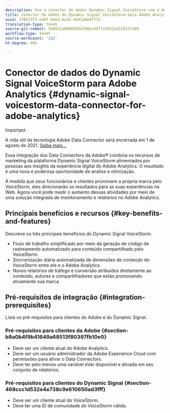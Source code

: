 ```yaml
---
description: Use o conector de dados Dynamic Signal VoiceStorm com o Adobe Analytics.
title: Conector de dados do Dynamic Signal VoiceStorm para Adobe Analytics
uuid: 270b33f5-ea9f-4ab3-ba3e-de41a9e6ff7a
translation-type: tm+mt
source-git-commit: 5d8032a9806836e7d0ecbd7fa3652ed1fd137e89
workflow-type: tm+mt
source-wordcount: '232'
ht-degree: 90%

---
```



# Conector de dados do Dynamic Signal VoiceStorm para Adobe Analytics {#dynamic-signal-voicestorm-data-connector-for-adobe-analytics}

>[!IMPORTANT]
>
>A vida útil da tecnologia Adobe Data Connector será encerrada em 1 de agosto de 2021. [Saiba mais...](/help/import/data-connectors/data-connectors-eol.md)

Essa integração dos Data Connectors da Adobe® combina os recursos de marketing da plataforma Dynamic Signal VoiceStorm alimentados por pessoas aos insights da experiência digital do Adobe Analytics. O resultado é uma nova e poderosa oportunidade de análise e otimização.

À medida que seus funcionários e clientes promovem a própria marca pelo VoiceStorm, eles direcionarão os resultados para as suas experiências na Web. Agora você pode medir o aumento dessas atividades por meio de uma solução integrada de monitoramento e relatórios no Adobe Analytics.

## Principais benefícios e recursos {#key-benefits-and-features}

Descreve os três principais benefícios do Dynamic Signal VoiceStorm.

* Fluxo de trabalho simplificado por meio da geração de código de rastreamento automatizado para conteúdo compartilhado pelo VoiceStorm.
* Sincronização diária automatizada de dimensões de conteúdo do VoiceStorm entre ele e o Adobe Analytics.
* Novos relatórios de tráfego e conversão atribuídos diretamente ao conteúdo, autores e compartilhadores que estão promovendo ativamente sua marca.

## Pré-requisitos de integração {#integration-prerequisites}

Lista os pré-requisitos para clientes do Adobe e do Dynamic Signal.

### Pré-requisitos para clientes da Adobe {#section-b8a0b4f9b41649a68513f80397fb10e0}

* Deve ser um cliente atual do Adobe Analytics.
* Deve ser um usuário administrador da Adobe Experience Cloud com permissões para ativar o Data Connectors.
* Deve ter pelo menos uma variável eVar disponível e ativada em seu conjunto de relatórios.

### Pré-requisitos para clientes do Dynamic Signal {#section-468ccc1d532e4e738c9e610650ad3fff}

* Deve ser um cliente atual do VoiceStorm.
* Deve ter uma ID de comunidade do VoiceStorm válida.
